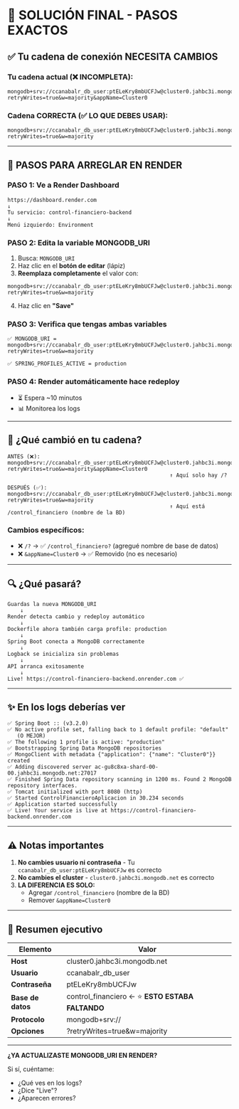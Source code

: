 # 🎯 SOLUCIÓN FINAL - PASOS EXACTOS

## ✅ Tu cadena de conexión NECESITA CAMBIOS

### **Tu cadena actual (❌ INCOMPLETA):**
```
mongodb+srv://ccanabalr_db_user:ptELeKry8mbUCFJw@cluster0.jahbc3i.mongodb.net/?retryWrites=true&w=majority&appName=Cluster0
```

### **Cadena CORRECTA (✅ LO QUE DEBES USAR):**
```
mongodb+srv://ccanabalr_db_user:ptELeKry8mbUCFJw@cluster0.jahbc3i.mongodb.net/control_financiero?retryWrites=true&w=majority
```

---

## 🚀 PASOS PARA ARREGLAR EN RENDER

### **PASO 1: Ve a Render Dashboard**
```
https://dashboard.render.com
↓
Tu servicio: control-financiero-backend
↓
Menú izquierdo: Environment
```

### **PASO 2: Edita la variable MONGODB_URI**

1. Busca: `MONGODB_URI`
2. Haz clic en el **botón de editar** (lápiz)
3. **Reemplaza completamente** el valor con:
```
mongodb+srv://ccanabalr_db_user:ptELeKry8mbUCFJw@cluster0.jahbc3i.mongodb.net/control_financiero?retryWrites=true&w=majority
```

4. Haz clic en **"Save"**

### **PASO 3: Verifica que tengas ambas variables**

```
✅ MONGODB_URI = mongodb+srv://ccanabalr_db_user:ptELeKry8mbUCFJw@cluster0.jahbc3i.mongodb.net/control_financiero?retryWrites=true&w=majority

✅ SPRING_PROFILES_ACTIVE = production
```

### **PASO 4: Render automáticamente hace redeploy**

- ⏳ Espera ~10 minutos
- 📊 Monitorea los logs

---

## 📝 ¿Qué cambió en tu cadena?

```
ANTES (❌):
mongodb+srv://ccanabalr_db_user:ptELeKry8mbUCFJw@cluster0.jahbc3i.mongodb.net/?retryWrites=true&w=majority&appName=Cluster0
                                                   ↑ Aquí solo hay /?
                                                   
DESPUÉS (✅):
mongodb+srv://ccanabalr_db_user:ptELeKry8mbUCFJw@cluster0.jahbc3i.mongodb.net/control_financiero?retryWrites=true&w=majority
                                                   ↑ Aquí está /control_financiero (nombre de la BD)
```

### **Cambios específicos:**
- ❌ `/?` → ✅ `/control_financiero?` (agregué nombre de base de datos)
- ❌ `&appName=Cluster0` → ✅ Removido (no es necesario)

---

## 🔍 ¿Qué pasará?

```
Guardas la nueva MONGODB_URI
    ↓
Render detecta cambio y redeploy automático
    ↓
Dockerfile ahora también carga profile: production
    ↓
Spring Boot conecta a MongoDB correctamente
    ↓
Logback se inicializa sin problemas
    ↓
API arranca exitosamente
    ↓
Live! https://control-financiero-backend.onrender.com ✅
```

---

## ✨ En los logs deberías ver

```
✅ Spring Boot :: (v3.2.0)
✅ No active profile set, falling back to 1 default profile: "default"
   (O MEJOR)
✅ The following 1 profile is active: "production"
✅ Bootstrapping Spring Data MongoDB repositories
✅ MongoClient with metadata {"application": {"name": "Cluster0"}} created
✅ Adding discovered server ac-gu8c8xa-shard-00-00.jahbc3i.mongodb.net:27017
✅ Finished Spring Data repository scanning in 1200 ms. Found 2 MongoDB repository interfaces.
✅ Tomcat initialized with port 8080 (http)
✅ Started ControlFinancieroAplicacion in 30.234 seconds
✅ Application started successfully
✅ Live! Your service is live at https://control-financiero-backend.onrender.com
```

---

## ⚠️ Notas importantes

1. **No cambies usuario ni contraseña** - Tu `ccanabalr_db_user:ptELeKry8mbUCFJw` es correcto
2. **No cambies el cluster** - `cluster0.jahbc3i.mongodb.net` es correcto
3. **LA DIFERENCIA ES SOLO:**
   - Agregar `/control_financiero` (nombre de la BD)
   - Remover `&appName=Cluster0`

---

## 🎯 Resumen ejecutivo

| Elemento | Valor |
|----------|-------|
| **Host** | cluster0.jahbc3i.mongodb.net |
| **Usuario** | ccanabalr_db_user |
| **Contraseña** | ptELeKry8mbUCFJw |
| **Base de datos** | control_financiero ← ⭐ **ESTO ESTABA FALTANDO** |
| **Protocolo** | mongodb+srv:// |
| **Opciones** | ?retryWrites=true&w=majority |

---

**¿YA ACTUALIZASTE MONGODB_URI EN RENDER?**

Si sí, cuéntame:
- ¿Qué ves en los logs?
- ¿Dice "Live"?
- ¿Aparecen errores?